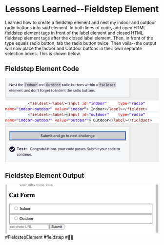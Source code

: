 <html>
  <body>
    <h1>Lessons Learned--Fieldstep Element</h1>
    <p>
      Learned how to create a fieldstep element and nest my indoor and outdoor radio buttons
      into said element. In both lines of code, add open HTML fieldstep element tags in 
      front of the label element and closed HTML fieldstep element tags after the closed
      label element. Then, in front of the type equals radio button, tab the radio button
      twice. Then voila--the output will now place the Indoor and Outdoor buttons in their
      own separate selection boxes. This is shown below.
    </p>
   <h2>Fieldstep Element Code</h2>
   <img src="https://github.com/jennisa1/freeCodeCamp-Projects/blob/main/Cat%20Photo%20Album%20app/Images/Step%2049%20Code.png?raw=true" alt="Step 49 Code"> 
     <h2>Fieldstep Element Output</h2>
   <img src="https://github.com/jennisa1/freeCodeCamp-Projects/blob/main/Cat%20Photo%20Album%20app/Images/Step%2049%20Output.png?raw=true" alt="Step 49 Output"> 
#FieldstepElement #fieldstep #🌄👟
  </body>
  </html>
